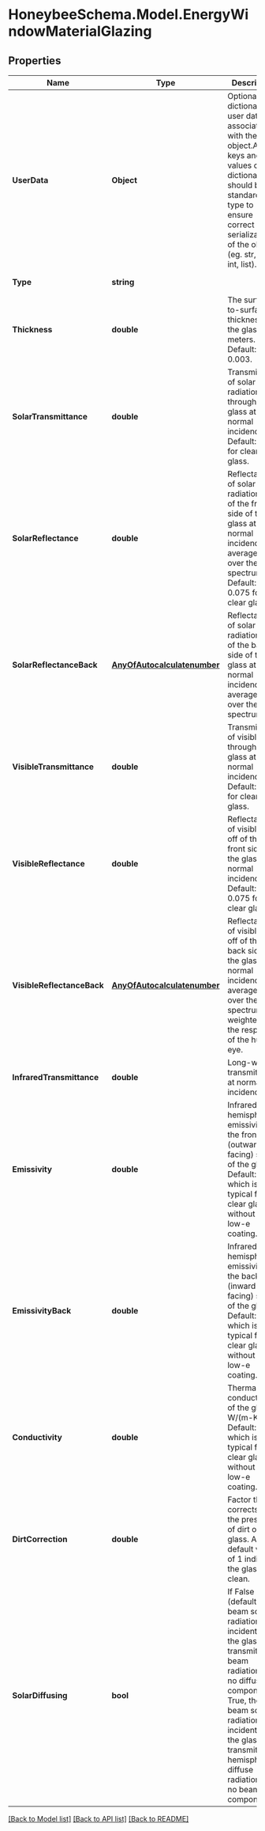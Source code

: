 
# HoneybeeSchema.Model.EnergyWindowMaterialGlazing

## Properties

Name | Type | Description | Notes
------------ | ------------- | ------------- | -------------
**UserData** | **Object** | Optional dictionary of user data associated with the object.All keys and values of this dictionary should be of a standard data type to ensure correct serialization of the object (eg. str, float, int, list). | [optional] 
**Type** | **string** |  | [optional] [readonly] [default to "EnergyWindowMaterialGlazing"]
**Thickness** | **double** | The surface-to-surface thickness of the glass in meters. Default:  0.003. | [optional] [default to 0.003D]
**SolarTransmittance** | **double** | Transmittance of solar radiation through the glass at normal incidence. Default: 0.85 for clear glass. | [optional] [default to 0.85D]
**SolarReflectance** | **double** | Reflectance of solar radiation off of the front side of the glass at normal incidence, averaged over the solar spectrum. Default: 0.075 for clear glass. | [optional] [default to 0.075D]
**SolarReflectanceBack** | [**AnyOfAutocalculatenumber**](AnyOfAutocalculatenumber.md) | Reflectance of solar radiation off of the back side of the glass at normal incidence, averaged over the solar spectrum. | [optional] 
**VisibleTransmittance** | **double** | Transmittance of visible light through the glass at normal incidence. Default: 0.9 for clear glass. | [optional] [default to 0.9D]
**VisibleReflectance** | **double** | Reflectance of visible light off of the front side of the glass at normal incidence. Default: 0.075 for clear glass. | [optional] [default to 0.075D]
**VisibleReflectanceBack** | [**AnyOfAutocalculatenumber**](AnyOfAutocalculatenumber.md) | Reflectance of visible light off of the back side of the glass at normal incidence averaged over the solar spectrum and weighted by the response of the human eye. | [optional] 
**InfraredTransmittance** | **double** | Long-wave transmittance at normal incidence. | [optional] [default to 0D]
**Emissivity** | **double** | Infrared hemispherical emissivity of the front (outward facing) side of the glass.  Default: 0.84, which is typical for clear glass without a low-e coating. | [optional] [default to 0.84D]
**EmissivityBack** | **double** | Infrared hemispherical emissivity of the back (inward facing) side of the glass.  Default: 0.84, which is typical for clear glass without a low-e coating. | [optional] [default to 0.84D]
**Conductivity** | **double** | Thermal conductivity of the glass in W/(m-K). Default: 0.9, which is  typical for clear glass without a low-e coating. | [optional] [default to 0.9D]
**DirtCorrection** | **double** | Factor that corrects for the presence of dirt on the glass. A default value of 1 indicates the glass is clean. | [optional] [default to 1D]
**SolarDiffusing** | **bool** | If False (default), the beam solar radiation incident on the glass is transmitted as beam radiation with no diffuse component.If True, the beam  solar radiation incident on the glass is transmitted as hemispherical diffuse radiation with no beam component. | [optional] [default to false]

[[Back to Model list]](../README.md#documentation-for-models)
[[Back to API list]](../README.md#documentation-for-api-endpoints)
[[Back to README]](../README.md)

